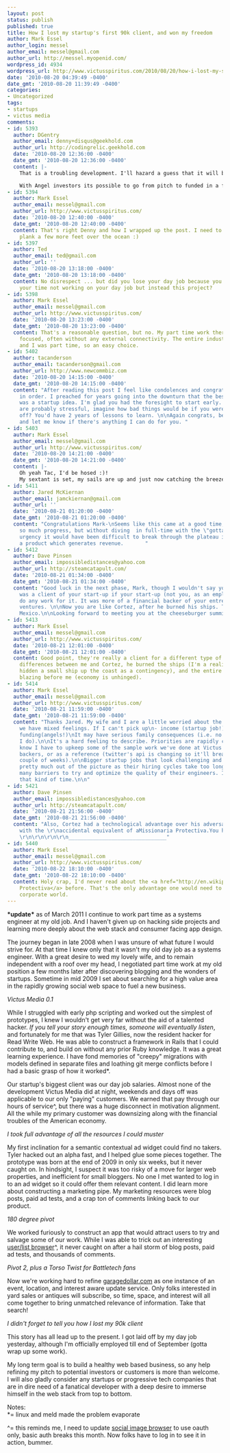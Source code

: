 ```yaml
---
layout: post
status: publish
published: true
title: How I lost my startup's first 90k client, and won my freedom
author: Mark Essel
author_login: messel
author_email: messel@gmail.com
author_url: http://messel.myopenid.com/
wordpress_id: 4934
wordpress_url: http://www.victusspiritus.com/2010/08/20/how-i-lost-my-startups-first-90k-client-and-won-my-freedom/
date: '2010-08-20 04:39:49 -0400'
date_gmt: '2010-08-20 11:39:49 -0400'
categories:
- Uncategorized
tags:
- startups
- victus media
comments:
- id: 5393
  author: DGentry
  author_email: denny+disqus@geekhold.com
  author_url: http://codingrelic.geekhold.com
  date: '2010-08-20 12:36:00 -0400'
  date_gmt: '2010-08-20 12:36:00 -0400'
  content: |-
    That is a troubling development. I'll hazard a guess that it will be a while before garagedollar can pay your living expenses.

    With Angel investors its possible to go from pitch to funded in a few weeks... but unlikely. I assume you'll be actively looking for a job, along with seeking investors?
- id: 5394
  author: Mark Essel
  author_email: messel@gmail.com
  author_url: http://www.victusspiritus.com/
  date: '2010-08-20 12:40:00 -0400'
  date_gmt: '2010-08-20 12:40:00 -0400'
  content: That's right Denny and how I wrapped up the post. I need to extend the
    plank a few more feet over the ocean :)
- id: 5397
  author: Ted
  author_email: ted@gmail.com
  author_url: ''
  date: '2010-08-20 13:18:00 -0400'
  date_gmt: '2010-08-20 13:18:00 -0400'
  content: No disrespect ... but did you lose your day job because you spent all of
    your time not working on your day job but instead this project?
- id: 5398
  author: Mark Essel
  author_email: messel@gmail.com
  author_url: http://www.victusspiritus.com/
  date: '2010-08-20 13:23:00 -0400'
  date_gmt: '2010-08-20 13:23:00 -0400'
  content: That's a reasonable question, but no. My part time work there was sim/modeling
    focused, often without any external connectivity. The entire industry is downsizing
    and I was part time, so an easy choice.
- id: 5402
  author: tacanderson
  author_email: tacanderson@gmail.com
  author_url: http://www.newcommbiz.com
  date: '2010-08-20 14:15:00 -0400'
  date_gmt: '2010-08-20 14:15:00 -0400'
  content: "After reading this post I feel like condolences and congratulations are
    in order. I preached for years going into the downturn that the best backup plan
    was a startup idea. I'm glad you had the foresight to start early. While things
    are probably stressful, imagine how bad things would be if you were just now starting
    off? You'd have 2 years of lessons to learn. \n\nAgain congrats, best of luck
    and let me know if there's anything I can do for you. "
- id: 5403
  author: Mark Essel
  author_email: messel@gmail.com
  author_url: http://www.victusspiritus.com/
  date: '2010-08-20 14:21:00 -0400'
  date_gmt: '2010-08-20 14:21:00 -0400'
  content: |-
    Oh yeah Tac, I'd be hosed :)!
    My sextant is set, my sails are up and just now catching the breeze before the storm. Where's the queen of spain when I need her?
- id: 5411
  author: Jared McKiernan
  author_email: jamckiernan@gmail.com
  author_url: ''
  date: '2010-08-21 01:20:00 -0400'
  date_gmt: '2010-08-21 01:20:00 -0400'
  content: "Congratulations Mark-\nSeems like this came at a good time, you've made
    so much progress, but without diving  in full-time with the \"gotta pay bills\"
    urgency it would have been difficult to break through the plateau into having
    a product which generates revenue.       "
- id: 5412
  author: Dave Pinsen
  author_email: impossibledistances@yahoo.com
  author_url: http://steamcatapult.com/
  date: '2010-08-21 01:34:00 -0400'
  date_gmt: '2010-08-21 01:34:00 -0400'
  content: "Good luck in the next phase, Mark, though I wouldn't say your employer
    was a client of your start-up if your start-up (not you, as an employee) didn't
    do any work for it. It was more of a financial backer of your entrepreneurial
    ventures. \n\nNow you are like Cortez, after he burned his ships. Time to conquer
    Mexico.\n\nLooking forward to meeting you at the cheeseburger summit. "
- id: 5413
  author: Mark Essel
  author_email: messel@gmail.com
  author_url: http://www.victusspiritus.com/
  date: '2010-08-21 12:01:00 -0400'
  date_gmt: '2010-08-21 12:01:00 -0400'
  content: Good point, they're really a client for a different type of work.<br><br>The
    differences between me and Cortez, he burned the ships (I'm a realist I'd have
    hidden a small ship up the coast as a contingency), and the entire continent is
    blazing before me (economy is unhinged).
- id: 5414
  author: Mark Essel
  author_email: messel@gmail.com
  author_url: http://www.victusspiritus.com/
  date: '2010-08-21 11:59:00 -0400'
  date_gmt: '2010-08-21 11:59:00 -0400'
  content: "Thanks Jared. My wife and I are a little worried about the layoff, so
    we have mixed feelings. If I can't pick up\n- income (startup job!)\n- revenue(customers!)\n-
    funding(angels!)\nIt may have serious family consequences (i.e. no kids until
    I do).\n\nIt's a hard feeling to describe. Priorities are rapidly changing. \n\nI
    know I have to upkeep some of the sample work we've done at Victus Media for potential
    backers, or as a reference (twitter's api is changing so it'll break in the next
    couple of weeks).\n\nBigger startup jobs that look challenging and exciting are
    pretty much out of the picture as their hiring cycles take too long and have too
    many barriers to try and optimize the quality of their engineers. I don't have
    that kind of time.\n\n"
- id: 5421
  author: Dave Pinsen
  author_email: impossibledistances@yahoo.com
  author_url: http://steamcatapult.com/
  date: '2010-08-21 21:56:00 -0400'
  date_gmt: '2010-08-21 21:56:00 -0400'
  content: "Also, Cortez had a technological advantage over his adversaries, along
    with the \r\naccidental equivalent of aMissionaria Protectiva.You have neither.\r\n
    \r\n\r\n\r\n\r\n________________________________"
- id: 5440
  author: Mark Essel
  author_email: messel@gmail.com
  author_url: http://www.victusspiritus.com/
  date: '2010-08-22 18:10:00 -0400'
  date_gmt: '2010-08-22 18:10:00 -0400'
  content: Holy crap, I'd never read about the <a href="http://en.wikipedia.org/wiki/Bene_Gesserit#Missionaria_Protectiva>Missionaria
    Protectiva</a> before. That's the only advantage one would need to conquer the
    corporate world.
---
```

<p><b>*update*</b> as of March 2011 I continue to work part time as a systems engineer at my old job. And I haven't given up on hacking side projects and learning more deeply about the web stack and consumer facing app design.</p>
<p>The journey began in late 2008 when I was unsure of what future I would strive for. At that time I knew only that it wasn't my old day job as a systems engineer. With a great desire to wed my lovely wife, and to remain independent with a roof over my head, I negotiated part time work at my old position a few months later after discovering blogging and the wonders of startups. Sometime in mid 2009 I set about searching for a high value area in the rapidly growing social web space to fuel a new business. </p>
<p><I>Victus Media 0.1</I></p>
<p>While I struggled with early php scripting and worked out the simplest of prototypes, I knew I wouldn't get very far without the aid of a talented hacker. <i>If you tell your story enough times, someone will eventually listen</I>, and fortunately for me that was Tyler Gillies, now the resident hacker for Read Write Web. He was able to construct a framework in Rails that I could contribute to, and build on without any prior Ruby knowledge. It was a great learning experience. I have fond memories of "creepy" migrations with models defined in separate files and loathing git merge conflicts before I had a basic grasp of how it worked*.</p>
<p>Our startup's biggest client was our day job salaries.  Almost none of the development Victus Media did at night, weekends and days off was applicable to our only "paying" customers. We earned that pay through our hours of service^, but there was a huge disconnect in motivation alignment. All the while my primary customer was downsizing along with the financial troubles of the American economy. </p>
<p><i>I took full advantage of all the resources I could muster</I></p>
<p>My first inclination for a semantic contextual ad widget could find no takers. Tyler hacked out an alpha fast, and I helped glue some pieces together. The prototype was born at the end of 2009 in only six weeks, but it never caught on. In hindsight, I suspect it was too risky of a move for larger web properties, and inefficient for small bloggers. No one I met wanted to log in to an ad widget so it could offer them  relevant content. I did learn more about constructing a marketing pipe. My marketing resources were blog posts, paid ad tests, and a crap ton of comments linking back to our product.</p>
<p><I>180 degree pivot</I></p>
<p>We worked furiously to construct an app that would attract users to try and salvage some of our work. While I was able to trick out an interesting <a href="http://imagebrowser.heroku.com">user/list browser</a>^, it never caught on after a hail storm of blog posts, paid ad tests, and thousands of comments. </p>
<p><I>Pivot 2, plus a Torso Twist for Battletech fans</I></p>
<p>Now we're working hard to refine <a href="http://garagedollar.com">garagedollar.com</a> as one instance of an event, location, and interest aware update service. Only folks interested in yard sales or antiques will subscribe, so time, space, and interest will all come together to bring unmatched relevance of information. Take that search!</p>
<p><i>I didn't forget to tell you how I lost my 90k client</I> </p>
<p>This story has all lead up to the present. I got laid off by my day job yesterday, although I'm officially employed till end of September (gotta wrap up some work). </p>
<p>My long term goal is to build a healthy web based business, so any help refining my pitch to potential investors or customers is more than welcome. I will also gladly consider any startups or progressive tech companies that are in dire need of a fanatical developer with a deep desire to immerse himself in the web stack from top to bottom. </p>
<p>Notes:<br />
*= linux and meld made the problem evaporate</p>
<p>^= this reminds me, I need to update <a href="http://imagebrowser.heroku.com">social image browser</a> to use oauth only, basic auth breaks this month. Now folks have to log in to see it in action, bummer.</p>
